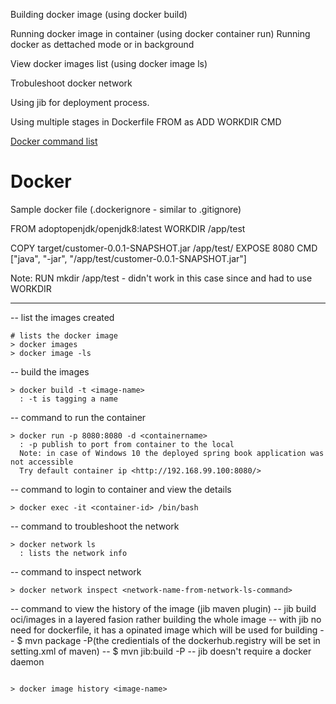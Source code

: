 Building docker image (using docker build)

Running docker image in container (using docker container run)
  Running docker as dettached mode or in background 
  
View docker images list (using docker image ls)

Trobuleshoot docker network

Using jib for deployment process.

Using multiple stages in Dockerfile
 FROM <image-name-from-registry> as <stage-name>
 ADD
 WORKDIR
 CMD

[Docker command list](https://gist.github.com/thirumurthis/b90b8d89d55c2856c707708071c252e1)

# Docker

Sample docker file (.dockerignore - similar to .gitignore)

FROM adoptopenjdk/openjdk8:latest
WORKDIR /app/test

COPY target/customer-0.0.1-SNAPSHOT.jar /app/test/
EXPOSE 8080
CMD ["java", "-jar", "/app/test/customer-0.0.1-SNAPSHOT.jar"]

Note: RUN mkdir /app/test - didn't work in this case since and had to use WORKDIR

--------------------
 -- list the images created
```
# lists the docker image
> docker images
> docker image -ls 
```

-- build the images
```
> docker build -t <image-name> 
  : -t is tagging a name
```

-- command to run the container
```
> docker run -p 8080:8080 -d <containername> 
  : -p publish to port from container to the local
  Note: in case of Windows 10 the deployed spring book application was not accessible
  Try default container ip <http://192.168.99.100:8080/>
```  

-- command to login to container and view the details
```
> docker exec -it <container-id> /bin/bash
```

-- command to troubleshoot the network
```
> docker network ls
  : lists the network info
```
  
-- command to inspect network
```
> docker network inspect <network-name-from-network-ls-command>
```
-- command to view the history of the image (jib maven plugin)
-- jib build oci/images in a layered fasion rather building the whole image
-- with jib no need for dockerfile, it has a opinated image which will be used for building
-- $ mvn package -P<profilename>(the credientials of the dockerhub.registry will be set in setting.xml of maven)
-- $ mvn jib:build -P<provilename>
-- jib doesn't require a docker daemon
```  

> docker image history <image-name>
```
